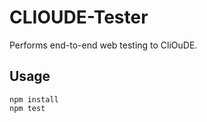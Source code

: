 # CLIOUDE-Tester

Performs end-to-end web testing to CliOuDE.

## Usage
```
npm install
npm test
``` 